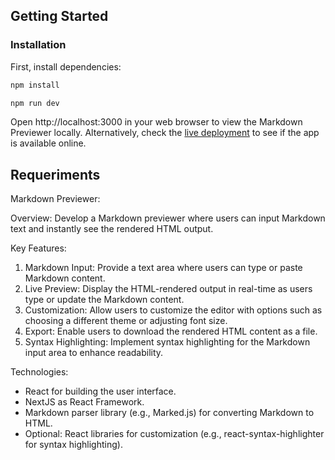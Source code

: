 ## Getting Started

### Installation

First, install dependencies:

```bash
npm install

npm run dev

```

Open http://localhost:3000 in your web browser to view the Markdown Previewer locally. Alternatively, check the [live deployment](https://markdown-ebdkuv0km-jonas-caceres-martes-projects.vercel.app/) to see if the app is available online.

## Requeriments
Markdown Previewer:

Overview: Develop a Markdown previewer where users can input Markdown text
and instantly see the rendered HTML output.

Key Features:
 1. Markdown Input: Provide a text area where users can type or paste
Markdown content.
2. Live Preview: Display the HTML-rendered output in real-time as users type
or update the Markdown content.
3. Customization: Allow users to customize the editor with options such as
choosing a different theme or adjusting font size.
4. Export: Enable users to download the rendered HTML content as a file.
5. Syntax Highlighting: Implement syntax highlighting for the Markdown
input area to enhance readability.

Technologies:

- React for building the user interface.
- NextJS as React Framework.
- Markdown parser library (e.g., Marked.js) for converting Markdown to HTML.
- Optional: React libraries for customization (e.g., react-syntax-highlighter for
syntax highlighting).